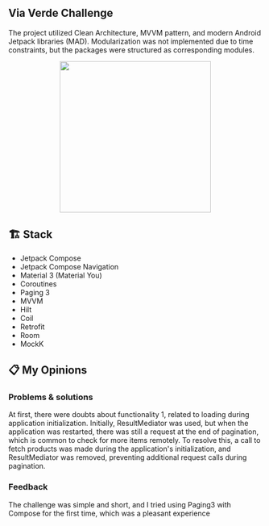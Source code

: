 ## Via Verde Challenge

The project utilized Clean Architecture, MVVM pattern, and modern Android Jetpack libraries (MAD).
Modularization was not implemented due to time constraints, but the packages were structured as
corresponding modules.

<p align="center">
  <img src="https://github.com/ujizin/store-challenge/assets/51065868/3085803c-831d-47d9-a36f-65e3fa4865b6" width="300"/>  
</p>


## 🏗 Stack

- Jetpack Compose
- Jetpack Compose Navigation
- Material 3 (Material You)
- Coroutines
- Paging 3
- MVVM
- Hilt
- Coil
- Retrofit
- Room
- MockK

## 📋 My Opinions

### Problems & solutions

At first, there were doubts about functionality 1, related to loading during application
initialization. Initially, ResultMediator was used, but when the application was restarted, there
was still a request at the end of pagination, which is common to check for more items remotely. To
resolve this, a call to fetch products was made during the application's initialization, and
ResultMediator was removed, preventing additional request calls during pagination.

### Feedback

The challenge was simple and short, and I tried using Paging3 with Compose for the first time, which
was a pleasant experience
